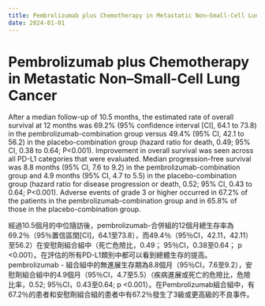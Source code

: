 ```yaml
---
title: Pembrolizumab plus Chemotherapy in Metastatic Non–Small-Cell Lung Cancer
date: 2024-01-01
---
```

# Pembrolizumab plus Chemotherapy in Metastatic Non–Small-Cell Lung Cancer

After a median follow-up of 10.5 months, the estimated rate of overall survival at 12 months was 69.2% (95% confidence interval [CI], 64.1 to 73.8) in the pembrolizumab-combination group versus 49.4% (95% CI, 42.1 to 56.2) in the placebo-combination group (hazard ratio for death, 0.49; 95% CI, 0.38 to 0.64; P<0.001). Improvement in overall survival was seen across all PD-L1 categories that were evaluated. Median progression-free survival was 8.8 months (95% CI, 7.6 to 9.2) in the pembrolizumab-combination group and 4.9 months (95% CI, 4.7 to 5.5) in the placebo-combination group (hazard ratio for disease progression or death, 0.52; 95% CI, 0.43 to 0.64; P<0.001). Adverse events of grade 3 or higher occurred in 67.2% of the patients in the pembrolizumab-combination group and in 65.8% of those in the placebo-combination group.


經過10.5個月的中位隨訪後，pembrolizumab-合併組的12個月總生存率為69.2％（95％置信區間[CI]，64.1至73.8），而49.4％（95％CI，42.11，42.11）至56.2）在安慰劑組合組中（死亡危險比，0.49； 95％CI，0.38至0.64； p <0.001）。在評估的所有PD-L1類別中都可以看到總體生存的提高。pembrolizumab  - 組合組中的無進展生存期為8.8個月（95％CI，7.6至9.2），安慰劑組合組中的4.9個月（95％CI，4.7至5.5）（疾病進展或死亡的危險比，危險比率，0.52; 95％CI，0.43至0.64; p <0.001）。在Pembrolizumab組合組中，有67.2％的患者和安慰劑組合組的患者中有67.2％發生了3級或更高級的不良事件。
